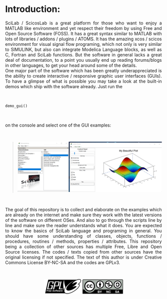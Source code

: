 # Introduction:

<div style="text-align: justify">SciLab / ScicosLab is a great platform for those who want to enjoy a MATLAB like environment and yet respect their freedom by using Free and Open Source Software (FOSS). It has a great syntax similar to MATLAB with lots of libraries / addons / plugins / ATOMS. It has the amazing xcos / scicos environment for visual signal flow programing, which not only is very similar to SIMULINK, but also can integrate Modelica Language blocks, as well as C, Fortran and SciLab functions. But the software in general lacks a great deal of documentation, to a point you usually end up reading forums/blogs in other languages, to get your head around some of the details.</div>

<div style="text-align: justify">One major part of the software which has been greatly underappreciated is the ability to create interactive / responsive graphic user interfaces (GUIs). To have a glimpse of what is possible you may take a look at the built-in demos which ship with the software already. Just run the</div>

&nbsp;

```scilab
demo_gui()
```

&nbsp;

<div style="text-align: justify">on the console and select one of the GUI examples:</div>

&nbsp;

> <center><img src="pics\pic001_demo.gif" alt="final" width="800" style="width:800px;"/></center>

&nbsp;

<div style="text-align: justify">The goal of this repository is to collect and elaborate on the examples which are already on the internet and make sure they work with the latest versions of the software on different OSes. And also to go through the scripts line by line and make sure the reader understands what it does. You are expected to know the basics of SciLab language and programing in general. You should have some understanding of classes, objects, functions / procedures, routines / methods, properties / attributes. This repository being a collection of other sources has multiple Free, Libre and Open Source licenses. The codes / texts copied from other sources have the original licensing if not specified. The text of this author is under Creative Commons License BY-NC-SA and the codes are GPLv3.</div>

&nbsp;

<center>
<img src="pics\GPLv3_Logo.png" alt="GPLv3" width="120" style="width:120px;"/>
<img src="pics\Cc-by-nc-sa_icon.png" alt="GPLv3" width="130" style="width:130px;"/>
</center>

